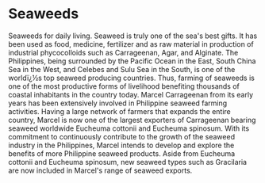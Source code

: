 # Seaweeds
Seaweeds for daily living.
Seaweed is truly one of the sea's best gifts. It has been used as food, medicine, fertilizer and as raw material in production of industrial phycocolloids such as Carrageenan, Agar, and Alginate. 
The Philippines, being surrounded by the Pacific Ocean in the East, South China Sea in the West, and Celebes and Sulu Sea in the South, is one of the worldï¿½s top seaweed producing countries. Thus, farming of seaweeds is one of the most productive forms of livelihood benefiting thousands of coastal inhabitants in the country today. 
Marcel Carrageenan from its early years has been extensively involved in Philippine seaweed farming activities. Having a large network of farmers that expands the entire country, Marcel is now one of the largest exporters of Carrageenan bearing seaweed worldwide Eucheuma cottonii and Eucheuma spinosum. With its commitment to continuously contribute to the growth of the seaweed industry in the Philippines, Marcel intends to develop and explore the benefits of more Philippine seaweed products. Aside from Eucheuma cottonii and Eucheuma spinosum, new seaweed types such as Gracilaria are now included in Marcel's range of seaweed exports.
